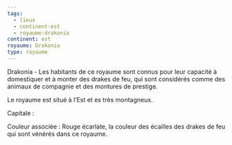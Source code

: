 ```yaml
---
tags:
  - lieux
  - continent-est
  - royaume:drakonia
continent: est
royaume: Drakonia
type: royaume
---
```


Drakonia - Les habitants de ce royaume sont connus pour leur capacité à domestiquer et à monter des drakes de feu, qui sont considérés comme des animaux de compagnie et des montures de prestige. 

Le royaume est situé à l’Est et es très montagneux.

Capitale : 

Couleur associée : Rouge écarlate, la couleur des écailles des drakes de feu qui sont vénérés dans ce royaume.
